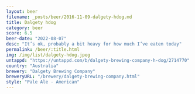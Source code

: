 ```yaml
---
layout: beer
filename: _posts/beer/2016-11-09-dalgety-hdog.md
title: Dalgety hdog
category: beer
score: 6.5
beer-date: "2022-08-07"
desc: "It’s ok, probably a bit heavy for how much I’ve eaten today"
permalink: /beer/:title.html
img: /img/list/dalgety-hdog.jpeg
untappd: "https://untappd.com/b/dalgety-brewing-company-h-dog/2714770"
country: "Australia"
brewery: "Dalgety Brewing Company"
breweryURL: "/brewery/dalgety-brewing-company.html"
style: "Pale Ale - American"
---
```

